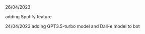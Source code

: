 

26/04/2023

adding Spotify  feature


24/04/2023
adding  GPT3.5-turbo model and  Dall-e model to bot 